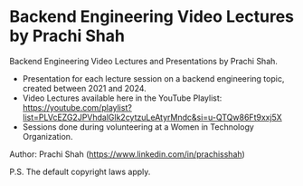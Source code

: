 # Backend Engineering Video Lectures by Prachi Shah

Backend Engineering Video Lectures and Presentations by Prachi Shah.
- Presentation for each lecture session on a backend engineering topic, created between 2021 and 2024.
- Video Lectures available here in the YouTube Playlist: https://youtube.com/playlist?list=PLVcEZG2JPVhdalGlk2cytzuLeAtyrMndc&si=u-QTQw86Ft9xxj5X
- Sessions done during volunteering at a Women in Technology Organization.

Author: Prachi Shah (https://www.linkedin.com/in/prachisshah)

P.S. The default copyright laws apply.

